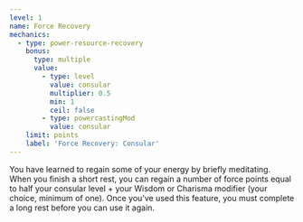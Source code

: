 ```yaml
---
level: 1
name: Force Recovery
mechanics:
  - type: power-resource-recovery
    bonus:
      type: multiple
      value:
        - type: level
          value: consular
          multiplier: 0.5
          min: 1
          ceil: false
        - type: powercastingMod
          value: consular
    limit: points
    label: 'Force Recovery: Consular'
---
```

You have learned to regain some of your energy by briefly meditating. When you finish a short rest, you can regain a
number of force points equal to half your consular level + your Wisdom or Charisma modifier
(your choice, minimum of one). Once you’ve used this feature, you must complete a long rest before you can use it again.
